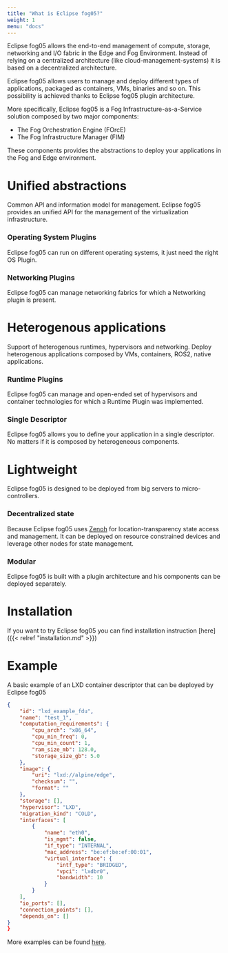 ```yaml
---
title: "What is Eclipse fog05?"
weight: 1
menu: "docs"
---
```



Eclipse fog05 allows the end-to-end management of compute, storage,
networking and I/O fabric in the Edge and Fog Environment.
Instead of relying on a centralized architecture (like cloud-management-systems)
it is based on a decentralized architecture.

Eclipse fog05 allows users to manage and deploy different types of applications,
packaged as containers, VMs, binaries and so on. This possibility is achieved
thanks to Eclipse fog05 plugin architecture.


More specifically, Eclipse fog05 is a Fog Infrastructure-as-a-Service solution
composed by two major components:

* The Fog Orchestration Engine (FOrcE)
* The Fog Infrastructure Manager (FIM)

These components provides the abstractions to deploy your applications in the
Fog and Edge environment.

# Unified abstractions

Common API and information model for management.
Eclipse fog05 provides an unified API for the management of the virtualization infrastructure.

### Operating System Plugins
Eclipse fog05 can run on different operating systems, it just need the
right OS Plugin.


### Networking Plugins
Eclipse fog05 can manage networking fabrics for which a Networking plugin is
present.

# Heterogenous applications

Support of heterogenous runtimes, hypervisors and networking.
Deploy heterogenous applications composed by VMs, containers, ROS2, native applications.


### Runtime Plugins
Eclipse fog05 can manage and open-ended set of hypervisors and container
technologies for which a Runtime Plugin was implemented.

### Single Descriptor
Eclipse fog05 allows you to define your application in a single descriptor.
No matters if it is composed by heterogeneous components.


# Lightweight

Eclipse fog05 is designed to be deployed from big servers to micro-controllers.

### Decentralized state

Because Eclipse fog05 uses [Zenoh](http://www.zenoh.io/) for location-transparency state access and management.
It can be deployed on resource constrained devices and leverage other nodes for state management.

### Modular

Eclipse fog05 is built with a plugin architecture and his components can be deployed separately.

# Installation

If you want to try Eclipse fog05 you can find installation instruction [here]({{< relref "installation.md" >}})

# Example

A basic example of an LXD container descriptor that can be deployed by Eclipse fog05

```json
{
    "id": "lxd_example_fdu",
    "name": "test_1",
    "computation_requirements": {
        "cpu_arch": "x86_64",
        "cpu_min_freq": 0,
        "cpu_min_count": 1,
        "ram_size_mb": 128.0,
        "storage_size_gb": 5.0
    },
    "image": {
        "uri": "lxd://alpine/edge",
        "checksum": "",
        "format": ""
    },
    "storage": [],
    "hypervisor": "LXD",
    "migration_kind": "COLD",
    "interfaces": [
        {
            "name": "eth0",
            "is_mgmt": false,
            "if_type": "INTERNAL",
            "mac_address": "be:ef:be:ef:00:01",
            "virtual_interface": {
                "intf_type": "BRIDGED",
                "vpci": "lxdbr0",
                "bandwidth": 10
            }
        }
    ],
    "io_ports": [],
    "connection_points": [],
    "depends_on": []
}
}
```

More examples can be found [here](https://github.com/eclipse-fog05/examples).
